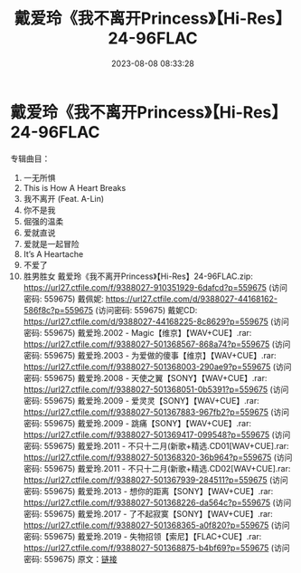 ﻿---
title: 戴爱玲《我不离开Princess》【Hi-Res】24-96FLAC
date: 2023-08-08 08:33:28
categories: APE、FLAC、MP3
tags: 华语中文
---
# 戴爱玲《我不离开Princess》【Hi-Res】24-96FLAC

专辑曲目：
01. 一无所惧
02. This is How A Heart Breaks
03. 我不离开 (Feat. A-Lin)
04. 你不是我
05. 倔强的温柔
06. 爱就直说
07. 爱就是一起冒险
08. It’s A Heartache
09. 不爱了
10. 胜男胜女
戴爱玲《我不离开Princess》【Hi-Res】24-96FLAC.zip: https://url27.ctfile.com/f/9388027-910351929-6dafcd?p=559675
(访问密码: 559675)
戴佩妮: https://url27.ctfile.com/d/9388027-44168162-586f8c?p=559675
(访问密码: 559675)
戴妮CD: https://url27.ctfile.com/d/9388027-44168225-8c8629?p=559675
(访问密码: 559675)
戴爱玲.2002 - Magic【维京】【WAV+CUE】.rar: https://url27.ctfile.com/f/9388027-501368567-868a74?p=559675
(访问密码: 559675)
戴爱玲.2003 - 为爱做的傻事【维京】【WAV+CUE】.rar: https://url27.ctfile.com/f/9388027-501368003-290ae9?p=559675
(访问密码: 559675)
戴爱玲.2008 - 天使之翼【SONY】【WAV+CUE】.rar: https://url27.ctfile.com/f/9388027-501368051-0b5391?p=559675
(访问密码: 559675)
戴爱玲.2009 - 爱灵灵【SONY】【WAV+CUE】.rar: https://url27.ctfile.com/f/9388027-501367883-967fb2?p=559675
(访问密码: 559675)
戴爱玲.2009 - 跳痛【SONY】【WAV+CUE】.rar: https://url27.ctfile.com/f/9388027-501369417-099548?p=559675
(访问密码: 559675)
戴爱玲.2011 - 不只十二月(新歌+精选.CD01[WAV+CUE].rar: https://url27.ctfile.com/f/9388027-501368320-36b964?p=559675
(访问密码: 559675)
戴爱玲.2011 - 不只十二月(新歌+精选.CD02[WAV+CUE].rar: https://url27.ctfile.com/f/9388027-501367939-284511?p=559675
(访问密码: 559675)
戴爱玲.2013 - 想你的距离【SONY】【WAV+CUE】.rar: https://url27.ctfile.com/f/9388027-501368226-da564c?p=559675
(访问密码: 559675)
戴爱玲.2017 - 了不起寂寞【SONY】【WAV+CUE】.rar: https://url27.ctfile.com/f/9388027-501368365-a0f820?p=559675
(访问密码: 559675)
戴爱玲.2019 - 失物招领【索尼】【FLAC+CUE】.rar: https://url27.ctfile.com/f/9388027-501368875-b4bf69?p=559675
(访问密码: 559675)
原文：[链接](https://blog.sina.com.cn/s/blog_1647c7e76010312zz.html)